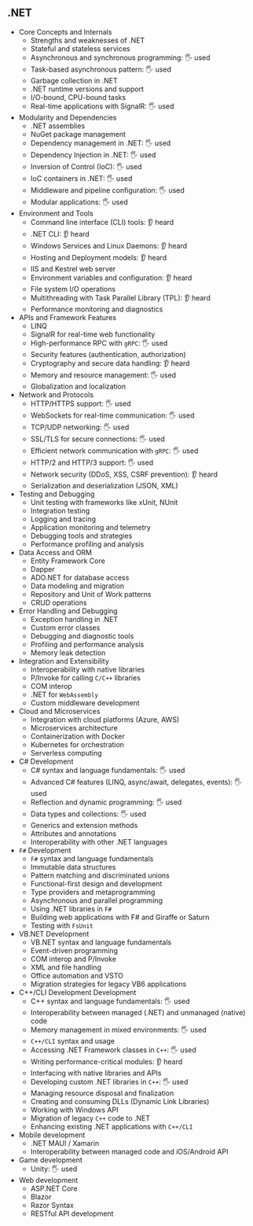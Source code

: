## .NET

- Core Concepts and Internals
  - Strengths and weaknesses of .NET
  - Stateful and stateless services
  - Asynchronous and synchronous programming: 🖐️ used
  - Task-based asynchronous pattern: 🖐️ used
  - Garbage collection in .NET
  - .NET runtime versions and support
  - I/O-bound, CPU-bound tasks
  - Real-time applications with SignalR: 🖐️ used
- Modularity and Dependencies
  - .NET assemblies
  - NuGet package management
  - Dependency management in .NET: 🖐️ used
  - Dependency Injection in .NET: 🖐️ used
  - Inversion of Control (IoC): 🖐️ used
  - IoC containers in .NET: 🖐️ used
  - Middleware and pipeline configuration: 🖐️ used
  - Modular applications: 🖐️ used
- Environment and Tools
  - Command line interface (CLI) tools: 👂 heard
  - .NET CLI: 👂 heard
  - Windows Services and Linux Daemons: 👂 heard
  - Hosting and Deployment models: 👂 heard
  - IIS and Kestrel web server
  - Environment variables and configuration: 👂 heard
  - File system I/O operations
  - Multithreading with Task Parallel Library (TPL): 👂 heard
  - Performance monitoring and diagnostics
- APIs and Framework Features
  - LINQ
  - SignalR for real-time web functionality
  - High-performance RPC with `gRPC`: 🖐️ used
  - Security features (authentication, authorization)
  - Cryptography and secure data handling: 👂 heard
  - Memory and resource management: 🖐️ used
  - Globalization and localization
- Network and Protocols
  - HTTP/HTTPS support: 🖐️ used
  - WebSockets for real-time communication: 🖐️ used
  - TCP/UDP networking: 🖐️ used
  - SSL/TLS for secure connections: 🖐️ used
  - Efficient network communication with `gRPC`: 🖐️ used
  - HTTP/2 and HTTP/3 support: 🖐️ used
  - Network security (DDoS, XSS, CSRF prevention): 👂 heard
  - Serialization and deserialization (JSON, XML)
- Testing and Debugging
  - Unit testing with frameworks like xUnit, NUnit
  - Integration testing
  - Logging and tracing
  - Application monitoring and telemetry
  - Debugging tools and strategies
  - Performance profiling and analysis
- Data Access and ORM
  - Entity Framework Core
  - Dapper
  - ADO.NET for database access
  - Data modeling and migration
  - Repository and Unit of Work patterns
  - CRUD operations
- Error Handling and Debugging
  - Exception handling in .NET
  - Custom error classes
  - Debugging and diagnostic tools
  - Profiling and performance analysis
  - Memory leak detection
- Integration and Extensibility
  - Interoperability with native libraries
  - P/Invoke for calling `C/C++` libraries
  - COM interop
  - .NET for `WebAssembly`
  - Custom middleware development
- Cloud and Microservices
  - Integration with cloud platforms (Azure, AWS)
  - Microservices architecture
  - Containerization with Docker
  - Kubernetes for orchestration
  - Serverless computing
- C# Development
  - C# syntax and language fundamentals: 🖐️ used
  - Advanced C# features (LINQ, async/await, delegates, events): 🖐️ used
  - Reflection and dynamic programming: 🖐️ used
  - Data types and collections: 🖐️ used
  - Generics and extension methods
  - Attributes and annotations
  - Interoperability with other .NET languages
- `F#` Development
  - `F#` syntax and language fundamentals
  - Immutable data structures
  - Pattern matching and discriminated unions
  - Functional-first design and development
  - Type providers and metaprogramming
  - Asynchronous and parallel programming
  - Using .NET libraries in `F#`
  - Building web applications with F# and Giraffe or Saturn
  - Testing with `FsUnit`
- VB.NET Development
  - VB.NET syntax and language fundamentals
  - Event-driven programming
  - COM interop and P/Invoke
  - XML and file handling
  - Office automation and VSTO
  - Migration strategies for legacy VB6 applications
- C++/CLI Development Development
  - C++ syntax and language fundamentals: 🖐️ used
  - Interoperability between managed (.NET) and unmanaged (native) code
  - Memory management in mixed environments: 🖐️ used
  - `C++/CLI` syntax and usage
  - Accessing .NET Framework classes in `C++`: 🖐️ used
  - Writing performance-critical modules: 👂 heard
  - Interfacing with native libraries and APIs
  - Developing custom .NET libraries in `C++`: 🖐️ used
  - Managing resource disposal and finalization
  - Creating and consuming DLLs (Dynamic Link Libraries)
  - Working with Windows API
  - Migration of legacy `C++` code to .NET
  - Enhancing existing .NET applications with `C++/CLI`
- Mobile development
  - .NET MAUI / Xamarin
  - Interoperability between managed code and iOS/Android API
- Game development
  - Unity: 🖐️ used
- Web development
  - ASP.NET Core
  - Blazor
  - Razor Syntax
  - RESTful API development
